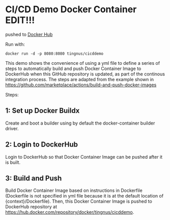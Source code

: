 # CI/CD Demo Docker Container EDIT!!!

pushed to [Docker Hub
](https://hub.docker.com/repository/docker/tingnus/cicddemo)

Run with:

`docker run -d -p 8080:8080 tingnus/cicddemo`

This demo shows the convenience of using a yml file to define a series of steps to automatically build and push Docker Container Image to DockerHub when this GitHub repository is updated, as part of the continous integration process. The steps are adapted from the example shown in https://github.com/marketplace/actions/build-and-push-docker-images

Steps:

## 1: Set up Docker Buildx

Create and boot a builder using by default the docker-container builder driver.

## 2: Login to DockerHub

Login to DockerHub so that Docker Container Image can be pushed after it is built.

## 3: Build and Push

Build Docker Container Image based on instructions in Dockerfile (Dockerfile is not specified in yml file because it is at the default location of {context}/Dockerfile). Then, this Docker Container Image is pushed to DockerHub repository at https://hub.docker.com/repository/docker/tingnus/cicddemo.


